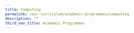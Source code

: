 ```yaml
---
title: Computing
permalink: /our-curriculum/academic-programmes/computing
description: ""
third_nav_title: Academic Programmes
---
```


